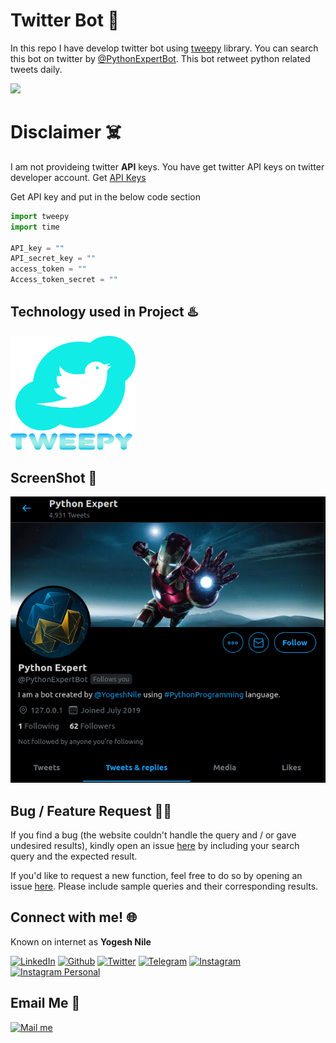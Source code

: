 # Twitter Bot :notebook:
In this repo I have develop twitter bot using [tweepy](http://docs.tweepy.org/en/latest/) library. You can search this bot on twitter by [@PythonExpertBot](https://twitter.com/pythonexpertbot). This bot retweet python related tweets daily.


[![](https://camo.githubusercontent.com/2fb0723ef80f8d87a51218680e209c66f213edf8/68747470733a2f2f666f7274686562616467652e636f6d2f696d616765732f6261646765732f6d6164652d776974682d707974686f6e2e737667)](https://python.org)

# Disclaimer :skull_and_crossbones:
I am not provideing twitter **API** keys. You have get twitter API keys on twitter developer account. Get [API Keys](https://developer.twitter.com/)

Get API key and put in the below code section
```python
import tweepy
import time

API_key = ""
API_secret_key = ""
access_token = ""
Access_token_secret = ""
```

## Technology used in Project :hotsprings:
<img target="_blank" src="https://github.com/yogeshnile/technology/blob/master/tweepy.webp" width="200">

## ScreenShot :camera_flash:
[![](https://github.com/yogeshnile/twitter-bot/blob/master/Images/profile.png)](https://twitter.com/pythonexpertbot)


## Bug / Feature Request :man_technologist:
If you find a bug (the website couldn't handle the query and / or gave undesired results), kindly open an issue [here](https://github.com/yogeshnile/twitter-bot/issues/new) by including your search query and the expected result.

If you'd like to request a new function, feel free to do so by opening an issue [here](https://github.com/yogeshnile/twitter-bot/issues/new). Please include sample queries and their corresponding results.


## Connect with me! 🌐
Known on internet as **Yogesh Nile**

[<img target="_blank" src="https://img.icons8.com/bubbles/100/000000/linkedin.png" title="LinkedIn">](https://bit.ly/2Ky3ho6)  [<img target="_blank" src="https://img.icons8.com/bubbles/100/000000/github.png" title="Github">](https://bit.ly/2yoggit) [<img target="_blank" src="https://img.icons8.com/bubbles/100/000000/twitter.png" title="Twitter">](https://bit.ly/3dbLJLC) [<img target="_blank" src="https://img.icons8.com/bubbles/100/000000/telegram-app.png" title="Telegram"/>](https://t.me/yogeshnile) [<img target="_blank" src="https://img.icons8.com/bubbles/100/000000/instagram-new.png" title="Instagram">](https://bit.ly/3b9Qeo4)  [<img target="_blank" src="https://img.icons8.com/bubbles/100/000000/instagram.png" title="Instagram Personal">](https://bit.ly/32SXHV0)

## Email Me :e-mail:

[<img target="_blank" src="https://img.icons8.com/bubbles/100/000000/secured-letter.png" title="Mail me">](mailto:yogeshnile.work4u@gmail.com)
